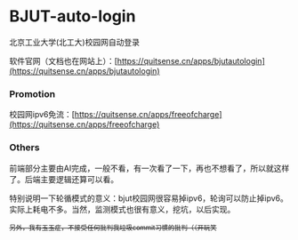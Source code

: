 # BJUT-auto-login

北京工业大学(北工大)校园网自动登录

软件官网（文档也在网站上）：[https://quitsense.cn/apps/bjutautologin](https://quitsense.cn/apps/bjutautologin)

### Promotion

校园网ipv6免流：[https://quitsense.cn/apps/freeofcharge](https://quitsense.cn/apps/freeofcharge)

### Others

前端部分主要由AI完成，一般不看，有一次看了一下，再也不想看了，所以就这样了。后端主要逻辑还算可以看。

特别说明一下轮循模式的意义：bjut校园网很容易掉ipv6，轮询可以防止掉ipv6。实际上耗电不多。当然，监测模式也很有意义，挖坑，以后实现。

<small>~~另外，我有玉玉症，不接受任何批判我垃圾commit习惯的批判（（开玩笑~~</small>